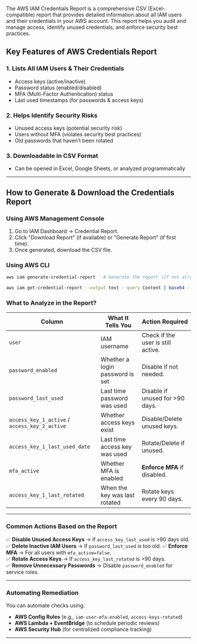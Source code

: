
The AWS IAM Credentials Report is a comprehensive CSV (Excel-compatible) report that provides detailed information about all IAM users and their credentials in your AWS account. This report helps you audit and manage access, identify unused credentials, and enforce security best practices.

## Key Features of AWS Credentials Report

### 1. Lists All IAM Users & Their Credentials

- Access keys (active/inactive)
- Password status (enabled/disabled)
- MFA (Multi-Factor Authentication) status
- Last used timestamps (for passwords & access keys)

### 2. Helps Identify Security Risks

- Unused access keys (potential security risk)
- Users without MFA (violates security best practices)
- Old passwords that haven’t been rotated

### 3. Downloadable in CSV Format

- Can be opened in Excel, Google Sheets, or analyzed programmatically

---

## How to Generate & Download the Credentials Report
### Using AWS Management Console
  1. Go to IAM Dashboard → Credential Report.
  2. Click "Download Report" (if available) or "Generate Report" (if first time).
  3. Once generated, download the CSV file.

  ### Using AWS CLI
  ```bash
  aws iam generate-credential-report   # Generate the report (if not already available)

  aws iam get-credential-report --output text --query Content | base64 --decode > credential-report.csv  # Download the report

  ```

### **What to Analyze in the Report?**
| Column | What It Tells You | Action Required |
|--------|------------------|----------------|
| `user` | IAM username | Check if the user is still active. |
| `password_enabled` | Whether a login password is set | Disable if not needed. |
| `password_last_used` | Last time password was used | Disable if unused for >90 days. |
| `access_key_1_active` / `access_key_2_active` | Whether access keys exist | Disable/Delete unused keys. |
| `access_key_1_last_used_date` | Last time access key was used | Rotate/Delete if unused. |
| `mfa_active` | Whether MFA is enabled | **Enforce MFA** if disabled. |
| `access_key_1_last_rotated` | When the key was last rotated | Rotate keys every 90 days. |

---

### **Common Actions Based on the Report**
✅ **Disable Unused Access Keys** → If `access_key_last_used` is >90 days old.  
✅ **Delete Inactive IAM Users** → If `password_last_used` is too old. 
✅ **Enforce MFA** → For all users with `mfa_active=false`.  
✅ **Rotate Access Keys** → If `access_key_last_rotated` is >90 days.  
✅ **Remove Unnecessary Passwords** → Disable `password_enabled` for service roles.  

---

### **Automating Remediation**
You can automate checks using:
- **AWS Config Rules** (e.g., `iam-user-mfa-enabled`, `access-keys-rotated`)
- **AWS Lambda + EventBridge** (to schedule periodic reviews)  
- **AWS Security Hub** (for centralized compliance tracking)  

---